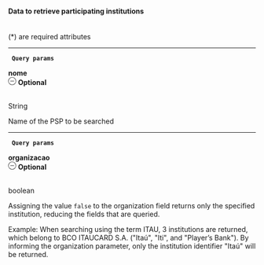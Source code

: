 <div>
<div className="espaco-1">

#### Data to retrieve participating institutions
<br/>                                        
<div className="subtitulo">
(*) are required attributes
</div>
</div>

****

 <div>  
 <p><code><strong> Query params </code></strong></p>
           <div className="left">
           <b>nome</b>   
          </div>
           <div className="right">
           <div className="opcional">
            <svg id="minus-circle" xmlns="http://www.w3.org/2000/svg" width="16" height="16" viewBox="0 0 16 16">
  <path id="Caminho_19359" data-name="Caminho 19359" d="M728,200a8,8,0,1,0,8,8A8.009,8.009,0,0,0,728,200Zm0,15.2a7.2,7.2,0,1,1,7.2-7.2A7.208,7.208,0,0,1,728,215.2Z" transform="translate(-720 -200)" fill="#2f2f2f"/>
  <path id="Caminho_19360" data-name="Caminho 19360" d="M732.541,209.5H725.5a.4.4,0,1,0,0,.8h7.043a.4.4,0,0,0,0-.8Z" transform="translate(-721.02 -201.9)" fill="#2f2f2f"/>
</svg> 
              <b>Optional</b>   
            </div>
            </div>
          </div>
  </div>     

<br/>                                        
<div className="subtitulo"> 

String
</div> 

Name of the PSP to be searched	

</div>


****

 <div>  
 <p><code><strong> Query params </code></strong></p>
           <div className="left">
           <b>organizacao</b>   
          </div>
           <div className="right">
           <div className="opcional">
            <svg id="minus-circle" xmlns="http://www.w3.org/2000/svg" width="16" height="16" viewBox="0 0 16 16">
  <path id="Caminho_19359" data-name="Caminho 19359" d="M728,200a8,8,0,1,0,8,8A8.009,8.009,0,0,0,728,200Zm0,15.2a7.2,7.2,0,1,1,7.2-7.2A7.208,7.208,0,0,1,728,215.2Z" transform="translate(-720 -200)" fill="#2f2f2f"/>
  <path id="Caminho_19360" data-name="Caminho 19360" d="M732.541,209.5H725.5a.4.4,0,1,0,0,.8h7.043a.4.4,0,0,0,0-.8Z" transform="translate(-721.02 -201.9)" fill="#2f2f2f"/>
</svg> 
              <b>Optional</b>   
            </div>
            </div>
          </div>
  </div>     

<br/>                                        
<div className="subtitulo"> 

boolean
</div> 

Assigning the value <code>false</code> to the organization field returns only the specified institution, reducing the fields that are queried.

Example: When searching using the term ITAU, 3 institutions are returned, which belong to BCO ITAUCARD S.A. ("Itaú", "Iti", and "Player’s Bank"). By informing the organization parameter, only the institution identifier "Itaú" will be returned.

</div>
 

